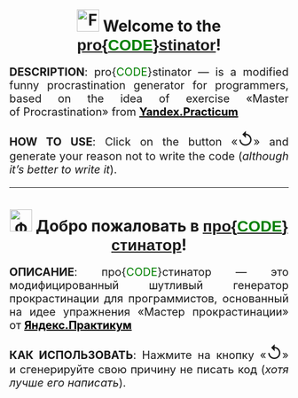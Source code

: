 <h1 align="center"><a href="https://www.flagistrany.ru/ssha"><img alt="Flag of the United States of America"
            src="https://cdn-0.emojis.wiki/emoji-pics/twitter/united-states-twitter.png" width="40" /></a> Welcome
    to&nbsp;the
    <span style="font-family:Verdana, Geneva, Tahoma, sans-serif;"><a href="https://kacivan.github.io/proCODEstinator/">pro{<span
            style='color: green;'>CODE</span>}stinator</a></span>!</h1>
<p align="justify" style="font-size: 20px;"><b>DESCRIPTION</b>: pro{<span
        style='color: green;'>CODE</span>}stinator&nbsp;&mdash; is&nbsp;a&nbsp;modified funny procrastination generator
    for programmers, based on&nbsp;the idea of exercise &laquo;Master of&nbsp;Procrastination&raquo; from <a
        style="font-weight: bold; color: black;" href="https://practicum.yandex.ru">Yandex.Practicum</a></p>
<p align="justify" style="font-size: 20px;"><b>HOW
        TO&nbsp;USE</b>: Click on&nbsp;the button &laquo;<span style="font-size: 30px;">↺</span>&raquo; and generate
    your reason not to&nbsp;write the code (<i>although it&rsquo;s better to&nbsp;write&nbsp;it</i>).</p>
<hr>
<h1 align="center"><a href="https://www.flagistrany.ru/rossija"><img alt="Флаг России"
            src="https://cdn-0.emojis.wiki/emoji-pics/twitter/russia-twitter.png" width="40" /></a></a> Добро пожаловать
    в&nbsp;<span style="font-family:Verdana, Geneva, Tahoma, sans-serif;"><a href="https://kacivan.github.io/proCODEstinator/">про{<span
            style='color: green;'>CODE</span>}стинатор</a></span>!</h1>
<p align="justify" style="font-size: 20px;"><b>ОПИСАНИЕ</b>:
    про{<span style='color: green;'>CODE</span>}стинатор&nbsp;&mdash; это модифицированный шутливый генератор
    прокрастинации для программистов, основанный на идее&nbsp;упражнения &laquo;Мастер прокрастинации&raquo; от&nbsp;<a
        style="font-weight: bold; color: black;" href="https://practicum.yandex.ru">Яндекс.Практикум</a></p>
<p align="justify" style="font-size: 20px;"><b>КАК
        ИСПОЛЬЗОВАТЬ</b>: Нажмите на&nbsp;кнопку &laquo;<span style="font-size: 30px;">↺</span>&raquo;
    и&nbsp;сгенерируйте свою причину не&nbsp;писать код (<i>хотя лучше его написать</i>).</p>
